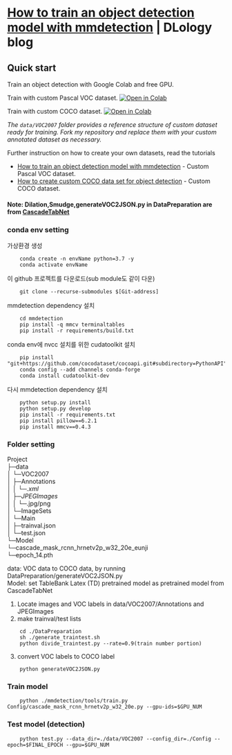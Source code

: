 # [How to train an object detection model with mmdetection](https://www.dlology.com/blog/how-to-train-an-object-detection-model-with-mmdetection/) | DLology blog

## Quick start
Train an object detection with Google Colab and free GPU.

Train with custom Pascal VOC dataset.
[![Open in Colab](https://colab.research.google.com/assets/colab-badge.svg)](https://colab.research.google.com/github/Tony607/mmdetection_object_detection_demo/blob/master/mmdetection_train_custom_data.ipynb)

Train with custom COCO dataset.
[![Open in Colab](https://colab.research.google.com/assets/colab-badge.svg)](https://colab.research.google.com/github/Tony607/mmdetection_object_detection_demo/blob/master/mmdetection_train_custom_coco_data.ipynb)

*The `data/VOC2007` folder provides a reference structure of custom dataset ready for training. Fork my repository and replace them with your custom annotated dataset as necessary.*


Further instruction on how to create your own datasets, read the tutorials
- [How to train an object detection model with mmdetection](https://www.dlology.com/blog/how-to-train-an-object-detection-model-with-mmdetection/) - Custom Pascal VOC dataset.
- [How to create custom COCO data set for object detection](https://www.dlology.com/blog/how-to-create-custom-coco-data-set-for-object-detection/) - Custom COCO dataset.

#### Note: Dilation,Smudge,generateVOC2JSON.py in DataPreparation are from [CascadeTabNet](https://github.com/DevashishPrasad/CascadeTabNet)

### conda env setting
가상환경 생성  
```
    conda create -n envName python=3.7 -y   
    conda activate envName  
```
이 github 프로젝트를 다운로드(sub module도 같이 다운)  
```
    git clone --recurse-submodules $[Git-address]  
```
mmdetection dependency 설치  
```
    cd mmdetection  
    pip install -q mmcv terminaltables  
    pip install -r requirements/build.txt  
```
conda env에 nvcc 설치를 위한 cudatoolkit 설치  
```
    pip install "git+https://github.com/cocodataset/cocoapi.git#subdirectory=PythonAPI"  
    conda config --add channels conda-forge  
    conda install cudatoolkit-dev  
```
다시 mmdetection dependency 설치  
```
    python setup.py install  
    python setup.py develop  
    pip install -r requirements.txt  
    pip install pillow==6.2.1  
    pip install mmcv==0.4.3  
```

### Folder setting
Project  
 ├─data  
 │  └─VOC2007  
 │     ├─Annotations  
 │     │  └─*.xml  
 │     ├─JPEGImages  
 │     │  └─*.jpg/png  
 │     └─ImageSets  
 │        └─Main  
 │           ├─trainval.json  
 │           └─test.json  
 └─Model  
    └─cascade_mask_rcnn_hrnetv2p_w32_20e_eunji  
       └─epoch_14.pth  

data: VOC data to COCO data, by running DataPreparation/generateVOC2JSON.py  
Model: set TableBank Latex (TD) pretrained model as pretrained model from CascadeTabNet  

1. Locate images and VOC labels in data/VOC2007/Annotations and JPEGImages  
2. make trainval/test lists  
```
    cd ./DataPreparation  
    sh ./generate_traintest.sh  
    python divide_traintest.py --rate=0.9(train number portion)  
```
3. convert VOC labels to COCO label  
```
    python generateVOC2JSON.py  
```

### Train model
```
    python ./mmdetection/tools/train.py Config/cascade_mask_rcnn_hrnetv2p_w32_20e.py --gpu-ids=$GPU_NUM
```

### Test model (detection)
```
    python test.py --data_dir=./data/VOC2007 --config_dir=./Config --epoch=$FINAL_EPOCH --gpu=$GPU_NUM
```
